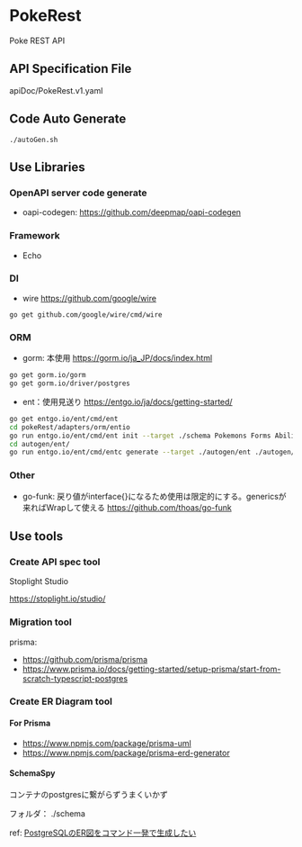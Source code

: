 # PokeRest

Poke REST API

## API Specification File

apiDoc/PokeRest.v1.yaml

## Code Auto Generate

```
./autoGen.sh
```

## Use Libraries

### OpenAPI server code generate

- oapi-codegen: https://github.com/deepmap/oapi-codegen

### Framework

- Echo

### DI 

- wire
https://github.com/google/wire
```
go get github.com/google/wire/cmd/wire
```

### ORM 
- gorm: 本使用
https://gorm.io/ja_JP/docs/index.html
```sh
go get gorm.io/gorm
go get gorm.io/driver/postgres
```

- ent：使用見送り
https://entgo.io/ja/docs/getting-started/
```sh
go get entgo.io/ent/cmd/ent
cd pokeRest/adapters/orm/entio
go run entgo.io/ent/cmd/ent init --target ./schema Pokemons Forms Abilities Moves TypeCompatibility HeldItems Users TrainedPokemons Party Tag BattleRecord BattleOpponentParty
cd autogen/ent/
go run entgo.io/ent/cmd/entc generate --target ./autogen/ent ./autogen/ent/schema
```

### Other

- go-funk: 戻り値がinterface{}になるため使用は限定的にする。genericsが来ればWrapして使える
https://github.com/thoas/go-funk

## Use tools

### Create API spec tool

Stoplight Studio

https://stoplight.io/studio/

### Migration tool

prisma: 
- https://github.com/prisma/prisma
- https://www.prisma.io/docs/getting-started/setup-prisma/start-from-scratch-typescript-postgres

### Create ER Diagram tool

#### For Prisma
- https://www.npmjs.com/package/prisma-uml
- https://www.npmjs.com/package/prisma-erd-generator

#### SchemaSpy

コンテナのpostgresに繋がらずうまくいかず

フォルダ： ./schema

ref: [PostgreSQLのER図をコマンド一発で生成したい](https://zenn.dev/ucwork/articles/a42121e85451be)

